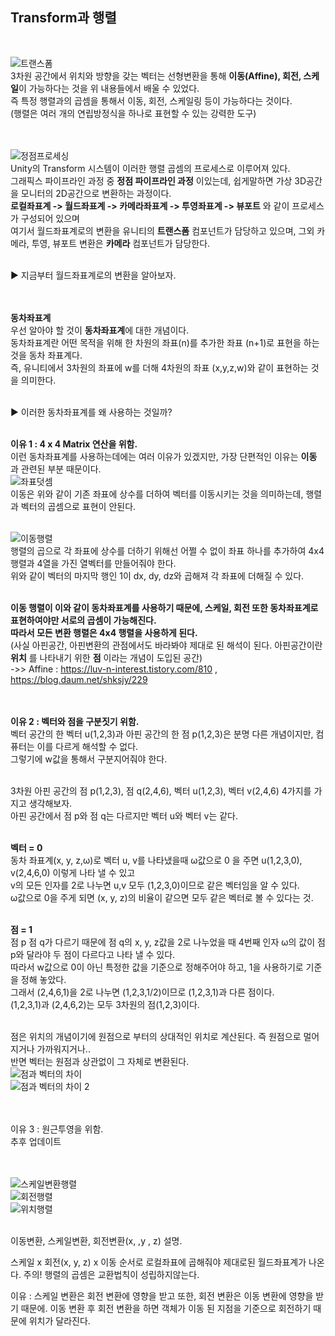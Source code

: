 ## Transform과 행렬
<br>

![트랜스폼](https://user-images.githubusercontent.com/43705434/120307111-919e6480-c30d-11eb-9324-a350b6005633.PNG)<br>
3차원 공간에서 위치와 방향을 갖는 벡터는 선형변환을 통해 **이동(Affine), 회전, 스케일**이 가능하다는 것을 위 내용들에서 배울 수 있었다.<br>
즉 특정 행렬과의 곱셈을 통해서 이동, 회전, 스케일링 등이 가능하다는 것이다.<br>
(행렬은 여러 개의 연립방정식을 하나로 표현할 수 있는 강력한 도구)<br>
<br>
<br>

![정점프로세싱](https://user-images.githubusercontent.com/43705434/120307115-9236fb00-c30d-11eb-8ebc-f74465320221.PNG)<br>
Unity의 Transform 시스템이 이러한 행렬 곱셈의 프로세스로 이루어져 있다.<br>
그래픽스 파이프라인 과정 중 **정점 파이프라인 과정** 이있는데, 쉽게말하면 가상 3D공간을 모니터의 2D공간으로 변환하는 과정이다.<br>
**로컬좌표계 -> 월드좌표계 -> 카메라좌표계 -> 투영좌표계 -> 뷰포트** 와 같이 프로세스가 구성되어 있으며<br>
여기서 월드좌표계로의 변환을 유니티의 **트랜스폼** 컴포넌트가 담당하고 있으며, 그외 카메라, 투영, 뷰포트 변환은 **카메라** 컴포넌트가 담당한다.<br>
<br>

▶ 지금부터 월드좌표계로의 변환을 알아보자.<br>
<br>
<br>

**동차좌표계**<br>
우선 알아야 할 것이 **동차좌표계**에 대한 개념이다.<br>
동차좌표계란 어떤 목적을 위해 한 차원의 좌표(n)를 추가한 좌표 (n+1)로 표현을 하는 것을 동차 좌표계다.<br>
즉, 유니티에서 3차원의 좌표에 w를 더해 4차원의 좌표 (x,y,z,w)와 같이 표현하는 것을 의미한다.<br>
<br>

▶ 이러한 동차좌표계를 왜 사용하는 것일까?<br>
<br>

**이유 1 : 4 x 4 Matrix 연산을 위함.**<br>
이런 동차좌표계를 사용하는데에는 여러 이유가 있겠지만, 가장 단편적인 이유는 **이동** 과 관련된 부분 때문이다.<br>
![좌표덧셈](https://user-images.githubusercontent.com/43705434/120304360-af1dff00-c30a-11eb-987c-be2750e31efb.PNG)<br>
이동은 위와 같이 기존 좌표에 상수를 더하여 벡터를 이동시키는 것을 의미하는데, 행렬과 벡터의 곱셈으로 표현이 안된다.<br>
<br>

![이동행렬](https://user-images.githubusercontent.com/43705434/120304347-ad543b80-c30a-11eb-898d-e3f2e519b290.PNG)<br>
행렬의 곱으로 각 좌표에 상수를 더하기 위해선 어쩔 수 없이 좌표 하나를 추가하여 4x4행렬과 4열을 가진 열벡터를 만들어줘야 한다.<br>
위와 같이 벡터의 마지막 행인 1이 dx, dy, dz와 곱해져 각 좌표에 더해질 수 있다.<br>
<br>

**이동 행렬이 이와 같이 동차좌표계를 사용하기 때문에, 스케일, 회전 또한 동차좌표계로 표현하여야만 서로의 곱셈이 가능해진다.<br>
따라서 모든 변환 행렬은 4x4 행렬을 사용하게 된다.**<br>
(사실 아핀공간, 아핀변환의 관점에서도 바라봐야 제대로 된 해석이 된다. 아핀공간이란 **위치** 를 나타내기 위한 **점** 이라는 개념이 도입된 공간)<br>
->> Affine : https://luv-n-interest.tistory.com/810 , https://blog.daum.net/shksjy/229 <br>
<br>
<br>

**이유 2 : 벡터와 점을 구분짓기 위함.**<br>
벡터 공간의 한 벡터 u(1,2,3)과 아핀 공간의 한 점 p(1,2,3)은 분명 다른 개념이지만, 컴퓨터는 이를 다르게 해석할 수 없다.<br>
그렇기에 w값을 통해서 구분지어줘야 한다.<br>
<br>

3차원 아핀 공간의 점 p(1,2,3), 점 q(2,4,6), 벡터 u(1,2,3), 벡터 v(2,4,6) 4가지를 가지고 생각해보자.<br>
아핀 공간에서 점 p와 점 q는 다르지만 벡터 u와 벡터 v는 같다.<br>
<br>

**벡터 = 0**<br>
동차 좌표계(x, y, z,ω)로 벡터 u, v를 나타냈을때 ω값으로 0 을 주면 u(1,2,3,0), v(2,4,6,0) 이렇게 나타 낼 수 있고<br>
v의 모든 인자를 2로 나누면 u,v 모두 (1,2,3,0)이므로 같은 벡터임을 알 수 있다.<br>
ω값으로 0을 주게 되면 (x, y, z)의 비율이 같으면 모두 같은 벡터로 볼 수 있다는 것.<br>
<br>

**점 = 1**<br>
점 p 점 q가 다르기 때문에 점 q의 x, y, z값을 2로 나누었을 때 4번째 인자 ω의 값이 점 p와 달라야 두 점이 다르다고 나타 낼 수 있다.<br>
따라서 w값으로 0이 아닌 특정한 값을 기준으로 정해주어야 하고, 1을 사용하기로 기준을 정해 놓았다.<br>
그래서 (2,4,6,1)을 2로 나누면 (1,2,3,1/2)이므로 (1,2,3,1)과 다른 점이다.<br>
(1,2,3,1)과 (2,4,6,2)는 모두 3차원의 점(1,2,3)이다.<br>
<br>

점은 위치의 개념이기에 원점으로 부터의 상대적인 위치로 계산된다. 즉 원점으로 멀어지거나 가까워지거나..<br>
반면 벡터는 원점과 상관없이 그 자체로 변환된다.<br>
![점과 벡터의 차이](https://user-images.githubusercontent.com/43705434/120304352-adecd200-c30a-11eb-811e-950b3f453fd0.PNG)<br>
![점과 벡터의 차이 2](https://user-images.githubusercontent.com/43705434/120304357-ae856880-c30a-11eb-8306-ff499b83318b.PNG)<br>
<br>
<br>

이유 3 : 원근투영을 위함.<br>
추후 업데이트<br>
<br>
<br>

![스케일변환행렬](https://user-images.githubusercontent.com/43705434/120305131-631f8a00-c30b-11eb-904a-b4edd9c61cb0.PNG)<br>
![회전행렬](https://user-images.githubusercontent.com/43705434/120305130-6286f380-c30b-11eb-8195-2683d17c9463.PNG)<br>
![위치행렬](https://user-images.githubusercontent.com/43705434/120305132-631f8a00-c30b-11eb-94ad-40f983886436.PNG)<br>
<br>

이동변환, 스케일변환, 회전변환(x, ,y , z) 설명.

스케일 x 회전(x, y, z) x 이동 순서로 로컬좌표에 곱해줘야 제대로된 월드좌표계가 나온다.
주의! 행렬의 곱셈은 교환법칙이 성립하지않는다.

이유 : 스케일 변환은 회전 변환에 영향을 받고 또한, 회전 변환은 이동 변환에 영향을 받기 때문에.
이동 변환 후 회전 변환을 하면 객체가 이동 된 지점을 기준으로 회전하기 때문에 위치가 달라진다.
